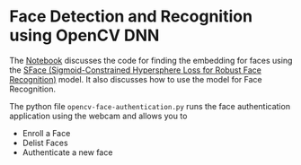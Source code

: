 # Face Detection and Recognition using OpenCV DNN

The [Notebook](https://colab.research.google.com/github/bigvisionai/upgrad_alumni_workshop_day2/blob/master/face_recognition/OpenCV_DNN_Face_Detection_Recognition.ipynb) discusses the code for finding the embedding for faces using the [SFace (Sigmoid-Constrained Hypersphere Loss for Robust Face Recognition)](https://github.com/opencv/opencv_zoo/tree/master/models/face_recognition_sface) model. It also discusses how to use the model for Face Recognition.

The python file `opencv-face-authentication.py` runs the face authentication application using the webcam and allows you to 

* Enroll a Face
* Delist Faces
* Authenticate a new face
